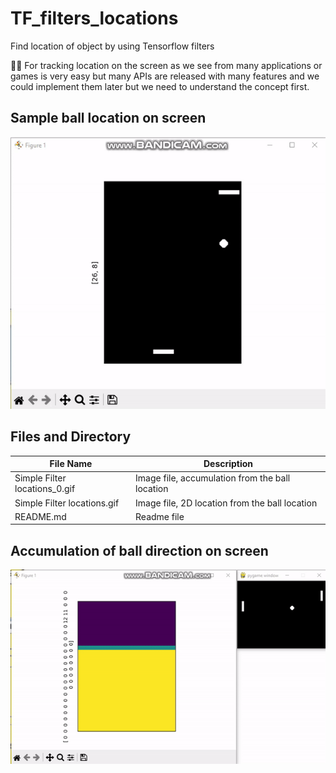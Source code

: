 # TF_filters_locations
Find location of object by using Tensorflow filters

🧸💬 For tracking location on the screen as we see from many applications or games is very easy but many APIs are released with many features and we could implement them later but we need to understand the concept first.

## Sample ball location on screen ##

![alt text](https://github.com/jkaewprateep/TF_filters_locations/blob/main/Simple%20Filter%20locations.gif)

## Files and Directory ##

File Name | Description |
--- | --- |
Simple Filter locations_0.gif | Image file, accumulation from the ball location |
Simple Filter locations.gif | Image file, 2D location from the ball location |
README.md | Readme file |

## Accumulation of ball direction on screen ##

![alt text](https://github.com/jkaewprateep/TF_filters_locations/blob/main/Simple%20Filter%20locations_0.gif)
